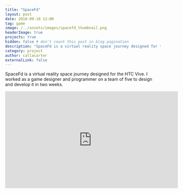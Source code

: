 ```yaml
---
title: "SpaceFd"
layout: post
date: 2018-09-18 12:00
tag: game
image: /../assets/images/spacefd_thumbnail.png
headerImage: true
projects: true
hidden: false # don't count this post in blog pagination
description: "SpaceFd is a virtual reality space journey designed for the HTC Vive."
category: project
author: callacarter
externalLink: false
---
```


SpaceFd is a virtual reality space journey designed for the HTC Vive. I worked as a game designer and programmer on a team of five to design and develop it in two weeks.

<dl>
	<iframe width="560" height="315" src="https://www.youtube.com/embed/P06nYQUiWd4" frameborder="0" allow="autoplay; encrypted-media" allowfullscreen></iframe>
</dl>